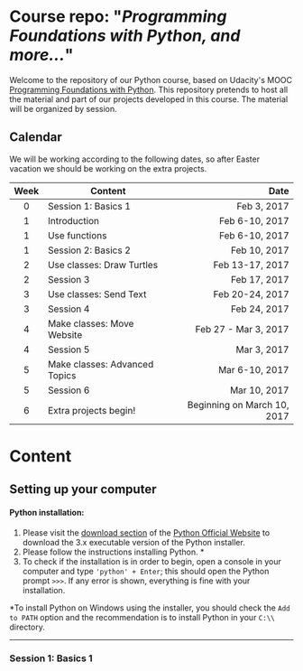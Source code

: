 # Course repo: "*Programming Foundations with Python, and more...*"

Welcome to the repository of our Python course, based on Udacity's MOOC [Programming Foundations with Python](https://www.udacity.com/course/programming-foundations-with-python--ud036). This repository pretends to host all the material and part of our projects developed in this course. The material will be organized by session.

## Calendar

We will be working according to the following dates, so after Easter vacation we should be working on the extra projects.

| Week   | Content                        | Date                         |
| :----: | ------------------------------ | ----------------------------:|
| 0      | Session 1: Basics 1            |                  Feb 3, 2017 |
| 1      | Introduction                   |               Feb 6-10, 2017 |
| 1      | Use functions                  |               Feb 6-10, 2017 |
| 1      | Session 2: Basics 2            |                 Feb 10, 2017 |
| 2      | Use classes: Draw Turtles      |              Feb 13-17, 2017 |
| 2      | Session 3                      |                 Feb 17, 2017 |
| 3      | Use classes: Send Text         |              Feb 20-24, 2017 |
| 3      | Session 4                      |                 Feb 24, 2017 |
| 4      | Make classes: Move Website     |         Feb 27 - Mar 3, 2017 |
| 4      | Session 5                      |                  Mar 3, 2017 |
| 5      | Make classes: Advanced Topics  |               Mar 6-10, 2017 |
| 5      | Session 6                      |                 Mar 10, 2017 |
| 6      | Extra projects begin!          |  Beginning on March 10, 2017 |

# Content
## Setting up your computer
#### Python installation:
1. Please visit the [download section](https://www.python.org/downloads/) of the [Python Official Website](https://www.python.org/) to download the 3.x executable version of the Python installer.
2. Please follow the instructions installing Python. *
3. To check if the installation is in order to begin, open a console in your computer and type `'python' + Enter`; this should open the Python prompt `>>>`. If any error is shown, everything is fine with your installation.

*To install Python on Windows using the installer, you should check the `Add to PATH` option and the recommendation is to install Python in your `C:\\` directory.

------
### Session 1: Basics 1
